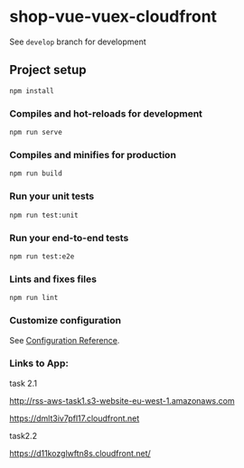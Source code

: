 # shop-vue-vuex-cloudfront

See `develop` branch for development

## Project setup
```
npm install
```

### Compiles and hot-reloads for development
```
npm run serve
```

### Compiles and minifies for production
```
npm run build
```

### Run your unit tests
```
npm run test:unit
```

### Run your end-to-end tests
```
npm run test:e2e
```

### Lints and fixes files
```
npm run lint
```

### Customize configuration
See [Configuration Reference](https://cli.vuejs.org/config/).

### Links to App:

task 2.1

http://rss-aws-task1.s3-website-eu-west-1.amazonaws.com

https://dmlt3iv7pfl17.cloudfront.net

task2.2

https://d11kozglwftn8s.cloudfront.net/

